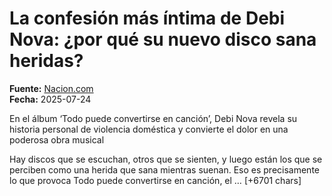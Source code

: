 # La confesión más íntima de Debi Nova: ¿por qué su nuevo disco sana heridas?

**Fuente:** [Nacion.com](https://www.nacion.com/viva/la-confesion-mas-intima-de-debi-nova-por-que-su/OXNMFAS3ONFPDCAGGIYIEVJT7I/story/)  
**Fecha:** 2025-07-24

En el álbum ‘Todo puede convertirse en canción’, Debi Nova revela su historia personal de violencia doméstica y convierte el dolor en una poderosa obra musical

Hay discos que se escuchan, otros que se sienten, y luego están los que se perciben como una herida que sana mientras suenan. Eso es precisamente lo que provoca Todo puede convertirse en canción, el … [+6701 chars]
